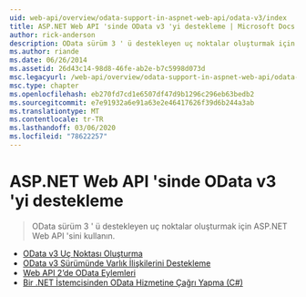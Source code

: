 ```yaml
---
uid: web-api/overview/odata-support-in-aspnet-web-api/odata-v3/index
title: ASP.NET Web API 'sinde OData v3 'yi destekleme | Microsoft Docs
author: rick-anderson
description: OData sürüm 3 ' ü destekleyen uç noktalar oluşturmak için ASP.NET Web API 'sini kullanın.
ms.author: riande
ms.date: 06/26/2014
ms.assetid: 26d43c14-98d8-46fe-ab2e-b7c5998d073d
msc.legacyurl: /web-api/overview/odata-support-in-aspnet-web-api/odata-v3
msc.type: chapter
ms.openlocfilehash: eb270fd7cd1e6507df47d9b1296c296eb63bedb2
ms.sourcegitcommit: e7e91932a6e91a63e2e46417626f39d6b244a3ab
ms.translationtype: MT
ms.contentlocale: tr-TR
ms.lasthandoff: 03/06/2020
ms.locfileid: "78622257"
---
```

# <a name="supporting-odata-v3-in-aspnet-web-api"></a>ASP.NET Web API 'sinde OData v3 'yi destekleme

> OData sürüm 3 ' ü destekleyen uç noktalar oluşturmak için ASP.NET Web API 'sini kullanın.

- [OData v3 Uç Noktası Oluşturma](creating-an-odata-endpoint.md)
- [OData v3 Sürümünde Varlık İlişkilerini Destekleme](working-with-entity-relations.md)
- [Web API 2’de OData Eylemleri](odata-actions.md)
- [Bir .NET İstemcisinden OData Hizmetine Çağrı Yapma (C#)](calling-an-odata-service-from-a-net-client.md)
